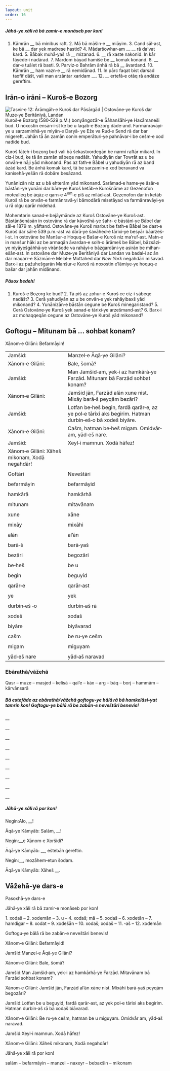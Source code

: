 ```yaml
---
layout: unit
order: 16 
---
```






##### Jāhā‐ye xāli rā bā zamir‐e monāseb por kon!

1.  Kāmrān \_\_ bā minibus raft. 2.  Mā bā māšin‐e \_\_ miāyim. 3.  Cand sāl‐ast, ke bā \_\_ dar yek madrese hastid? 4.  Mādaršowhar‐am \_\_ \_\_ rā da’vat     kard. 5.  Bābak muhā‐yaš rā \_\_ mizanad. 6.  \_\_ rā xaste nakonid. In kār fāyede‐i nadārad. 7.  Mardom bāyad hamiše be \_\_ komak konand. 8.  \_\_ dar‐e tuālet rā basti. 9.  Parviz‐o Bahrām ānhā rā bā \_\_ āvardand. 10. Kāmrān \_\_ ham vazn‐e \_\_ rā     nemidānad. 11. In pārc faqat bist darsad taxfif dāšt, vali man arzāntar xaridam     \_\_. 12. \_\_ ertefā‐e otāq rā andāze gereftim.

## Irān‐o irāni – Kuroš‐e Bozorg

![   Tasvir·e 12: Ārāmgāh‐e Kuroš dar Pāsārgād | Ostovāne‐ye Kuroš dar Muze‐ye Beritāniyā, Landan](Pictures/10000000000002F90000041E5BDA78D846D094F0.jpg)Kuroš‐e Bozorg (580‐529 p.M.) bonyāngozār‐e Šāhanšāhi‐ye Haxāmaneši bud. U noxostin ensān‐i‐st ke be u laqab‐e Bozorg dāde‐and. Farmānravāyi‐ye u sarzaminhā‐ye miyān‐e Daryā‐ ye Eže va Rud‐e Send rā dar bar migereft. Jahān tā ān zamān conin emperāturi‐ye pahnāvar‐i be cešm‐e xod nadide bud.

Kuroš fāteh‐i bozorg bud vali bā šekastxordegān be narmi raftār mikard. In ciz‐i bud, ke tā ān zamān sābeqe nadāšt. Yahudiyān dar Towrāt az u be onvān‐e nāji yād mikonand. Pas az fath‐e Bābel u yahudiyān rā az band āzād kard. Be ānhā komak kard, tā be sarzamin‐e xod beravand va kanisehā‐yešān rā dobāre besāzand.

Yunānizān niz az u bā ehterām yād mikonand. Sarāmad‐e hame‐ye āsār‐e bāstāni‐ye yunāni dar bāre‐ye Kuroš ketāb‐e Kurošnāme az Gezenofon motealleq be āqāz‐e qarn‐e 4<sup>om</sup>‐e piš az milād‐ast. Gezenofon dar in ketāb Kuroš rā be onvān‐e farmānravā‐yi bāmodārā misetāyad va farmānravāyi‐ye u rā olgu qarār midehad.

Mohemtarin sanad‐e bejāymānde az Kuroš Ostovāne‐ye Kuroš‐ast. Bāstānšenāsān in ostovāne rā dar kāvošhā‐ye šahr‐ e bāstāni‐ye Bābel dar sāl‐e 1879 m. yāftand. Ostovāne‐ye Kuroš marbut be fath‐e Bābel be dast‐e Kuroš dar sāl‐e 539 p.m.‐ast va dārā‐ye šavāhed‐e tārixi‐ye besyār bāarzeš‐i‐st. In ostovāne be Manšur‐e Hoquq‐e Bašar‐e Kuroš niz ma’ruf‐ast. Matn‐e in manšur hāki az be armaqān āvardan‐e solh‐o ārāmeš be Bābel, bāzsāzi‐ye niyāyešgāhhā‐ye virānšode va rahāyi‐o bāzgardāni‐ye asirān be mihan‐ešān‐ast. In ostovāne dar Muze‐ye Beritāniyā dar Landan va badal‐i az ān dar maqarr‐e Sāzmān‐e Melal‐e Mottahed dar *New York* negahdāri mišavad. Barx‐i az pažuhešgarān Manšur‐e Kuroš rā noxostin e’lāmiye‐ye hoquq‐e bašar dar jahān midānand.

##### Pāsox bedeh!

1.  Kuroš‐e Bozorg ke bud? 2.  Tā piš az zohur‐e Kuroš ce ciz‐i sābeqe nadāšt? 3.  Cerā yahudiyān az u be onvān‐e yek rahāyibaxš yād mikonand? 4.  Yunānizān‐e bāstān cegune be Kuroš minegaristand? 5.  Cerā Ostovāne‐ye Kuroš yek sanad‐e tārixi‐ye arzešmand‐ast? 6.  Barx‐i az mohaqqeqān cegune az Ostovāne‐ye Kuroš yād mikonand?

## Goftogu – Mitunam bā ... sohbat konam?

Xānom‐e Gilāni: Befarmāyin!

|                                                |                                                                                                         |
|----------------------------------------------|------------------------------------------------------------------------------------------------------- |
| Jamšid:                                        | Manzel‐e Āqā‐ye Gilāni?                                                                                 |
| Xānom‐e Gilāni:                                | Bale, šomā?                                                                                             |
| Jamšid:                                        | Man Jamšid‐am, yek‐i az hamkārā‐ye Farzād. Mitunam bā Farzād sohbat konam?                              |
| Xānom‐e Gilāni:                                | Jamšid jān, Farzād alān xune nist. Mixāy barā‐š peyqām bezāri?                                          |
| Jamšid:                                        | Lotfan be‐heš begin, fardā qarār‐e, az ye pol‐e tārixi aks begirim. Hatman durbin‐eš‐o bā xodeš biyāre. |
| Xānom‐e Gilāni:                                | Cašm, hatman be‐heš migam. Omidvār‐am, yād‐eš nare.                                                     |
| Jamšid:                                        | Xeyl‐i mamnun. Xodā hāfez!                                                                             |
| Xānom‐e Gilāni: Xāheš mikonam, Xodā negahdār! |                                                                                                         |
|                                                |                                                                                                         |
| Goftāri                                        | Neveštāri                                                                                               |
|                                                |                                                                                                         |
| befarmāyin                                     | befarmāyid                                                                                              |
|                                                |                                                                                                         |
| hamkārā                                        | hamkārhā                                                                                                |
|                                                |                                                                                                         |
| mitunam                                        | mitavānam                                                                                               |
|                                                |                                                                                                         |
| xune                                           | xāne                                                                                                    |
|                                                |                                                                                                         |
| mixāy                                          | mixāhi                                                                                                  |
|                                                |                                                                                                         |
| alān                                           | al’ān                                                                                                   |
|                                                |                                                                                                         |
| barā‐š                                         | barā‐yaš                                                                                                |
|                                                |                                                                                                         |
| bezāri                                         | begozāri                                                                                                |
|                                                |                                                                                                         |
| be‐heš                                         | be u                                                                                                    |
|                                                |                                                                                                         |
| begin                                          | beguyid                                                                                                 |
|                                                |                                                                                                         |
| qarār‐e                                        | qarār‐ast                                                                                               |
|                                                |                                                                                                         |
| ye                                             | yek                                                                                                     |
|                                                |                                                                                                         |
| durbin‐eš ‐o                                   | durbin‐aš rā                                                                                            |
|                                                |                                                                                                         |
| xodeš                                          | xodaš                                                                                                   |
|                                                |                                                                                                         |
| biyāre                                         | biyāvarad                                                                                               |
|                                                |                                                                                                         |
| cašm                                           | be ru‐ye cešm                                                                                           |
|                                                |                                                                                                         |
| migam                                          | miguyam                                                                                                 |
|                                                |                                                                                                         |
| yād‐eš nare                                    | yād‐aš naravad                                                                                          |

### Ebārathā/vāžehā

Qasr – muze – masjed – kelisā – qal’e – kāx – arg – bāq – borj – hammām – kārvānsarā

##### Bā estefāde az ebārathā/vāžehā goftogu‐ye bālā rā bā hamkelāsi‐yat tamrin kon! Goftogu‐ye bālā rā be zabān‐e neveštāri benevis!

\_\_

\_\_

\_\_

\_\_

\_\_

\_\_

\_\_

\_\_

\_\_

##### Jāhā‐ye xāli rā por kon!

Negin:Alo, \_\_!

Āqā‐ye Kāmyāb: Salām, \_\_!

Negin:\_\_e Xānom‐e Xoršidi?

Āqā‐ye Kāmyāb: \_\_, eštebāh gereftin.

Negin:\_\_, mozāhem‐etun šodam.

Āqā‐ye Kāmyāb: Xāheš \_\_.

## Vāžehā-ye dars-e 

Pasoxhā-ye dars-e 

Jāhā‐ye xāli rā bā zamir‐e monāseb por kon!

1\. xodaš – 2. xodemān – 3. u – 4. xodaš; mā – 5. xodaš – 6. xodetān – 7. hamdigar – 8. xodat – 9. xodešān – 10. xodaš; xodaš – 11. ‐aš – 12. xodemān

Goftogu‐ye bālā rā be zabān‐e neveštāri benevis!

Xānom‐e Gilāni: Befarmāyid!

Jamšid:Manzel‐e Āqā‐ye Gilāni?

Xānom‐e Gilāni: Bale, šomā?

Jamšid:Man Jamšid‐am, yek‐i az hamkārhā‐ye Farzād. Mitavānam bā Farzād sohbat konam?

Xānom‐e Gilāni: Jamšid jān, Farzād al’ān xāne nist. Mixāhi barā‐yaš peyqām begozāri?

Jamšid:Lotfan be u beguyid, fardā qarār‐ast, az yek pol‐e tārixi aks begirim. Hatman durbin‐aš rā bā xodaš biāvarad.

Xānom‐e Gilāni: Be ru‐ye cešm, hatman be u miguyam. Omidvār am, yād‐aš naravad.

Jamšid:Xeyl‐i mamnun. Xodā hāfez!

Xānom‐e Gilāni: Xāheš mikonam, Xodā negahdār!

Jāhā‐ye xāli rā por kon!

salām – befarmāyin – manzel – naxeyr – bebaxšin – mikonam

